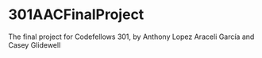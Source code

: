 # 301AACFinalProject
The final project for Codefellows 301, by  Anthony Lopez  Araceli García and Casey Glidewell
